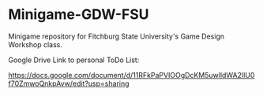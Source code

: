 # Minigame-GDW-FSU
Minigame repository for Fitchburg State University's Game Design Workshop class.

Google Drive Link to personal ToDo List:

https://docs.google.com/document/d/11RFkPaPVIOOgDcKM5uwlldWA2lIU0f70ZmwoQnkpAvw/edit?usp=sharing
